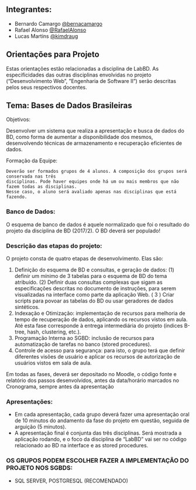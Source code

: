 ## Integrantes:

- Bernardo Camargo [@bernacamargo](https://github.com/bernacamargo)
- Rafael Alonso [@RafaelAlonso](https://github.com/RafaelAlonso)
- Lucas Martins [@kimdraug](https://github.com/kimdraug)

## Orientações para Projeto

Estas orientações estão relacionadas a disciplina de LabBD. As especificidades das outras disciplinas
envolvidas no projeto (“Desenvolvimento Web”, ”Engenharia de Software II”) serão descritas pelos seus
respectivos docentes.

## Tema: Bases de Dados Brasileiras

Objetivos:

Desenvolver um sistema que realiza a apresentação e busca de dados do BD, como forma de aumentar
a disponibilidade dos mesmos, desenvolvendo técnicas de armazenamento e recuperação eficientes de
dados.

Formação da Equipe:

```
Deverão ser formados grupos de 4 alunos. A composição dos grupos será conservada nas três
disciplinas. Pode haver equipes onde há um ou mais membros que não fazem todas as disciplinas.
Nesse caso, o aluno será avaliado apenas nas disciplinas que está fazendo.
```
### Banco de Dados:

O esquema de banco de dados é aquele normalizado que foi o resultado do projeto da disciplina de BD
(2017/2). O BD deverá ser populado!

### Descrição das etapas do projeto:

O projeto consta de quatro etapas de desenvolvimento. Elas são:

1. Definição do esquema de BD e consultas, e geração de dados: (1) definir um mínimo de 3
    tabelas para o esquema de BD do tema atribuído. (2) Definir duas consultas complexas que
    sigam as especificações descritas no documento de instruções, para serem visualizadas na
    interface como parte da aplicação Web. ( 3 ) Criar scripts para povoar as tabelas do BD ou usar
    geradores de dados sintéticos.
2. Indexação e Otimização: implementação de recursos para melhoria de tempo de recuperação
    de dados, aplicando os recursos vistos em aula. Até esta fase corresponde à entrega
    intermediária do projeto (índices B-tree, hash, clustering, etc.).
3. Programação Interna ao SGBD: inclusão de recursos para automatização de tarefas no banco
    (stored procedures).
4. Controle de acesso para segurança: para isto, o grupo terá que definir diferentes visões de
    usuário e aplicar os recursos de autorização de usuários vistos em sala de aula.


Em todas as fases, deverá ser depositado no Moodle, o código fonte e relatório dos passos
desenvolvidos, antes da data/horário marcados no Cronograma, sempre antes da apresentação

### Apresentações:

- Em cada apresentação, cada grupo deverá fazer uma apresentação oral de 10 minutos do andamento
da fase do projeto em questão, seguida de arguição (5 minutos).
- A apresentação final é conjunta das três disciplinas. Será mostrada a aplicação rodando, e o foco da
disciplina de “LabBD” vai ser no código relacionado ao BD na interface e as stored procedures.

### OS GRUPOS PODEM ESCOLHER FAZER A IMPLEMENTAÇÃO DO PROJETO NOS SGBDS:

- SQL SERVER, POSTGRESQL (RECOMENDADO)


